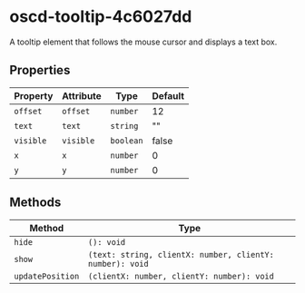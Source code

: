 # oscd-tooltip-4c6027dd

A tooltip element that follows the mouse cursor and displays a text box.

## Properties

| Property  | Attribute | Type      | Default |
|-----------|-----------|-----------|---------|
| `offset`  | `offset`  | `number`  | 12      |
| `text`    | `text`    | `string`  | ""      |
| `visible` | `visible` | `boolean` | false   |
| `x`       | `x`       | `number`  | 0       |
| `y`       | `y`       | `number`  | 0       |

## Methods

| Method           | Type                                             |
|------------------|--------------------------------------------------|
| `hide`           | `(): void`                                       |
| `show`           | `(text: string, clientX: number, clientY: number): void` |
| `updatePosition` | `(clientX: number, clientY: number): void`       |

